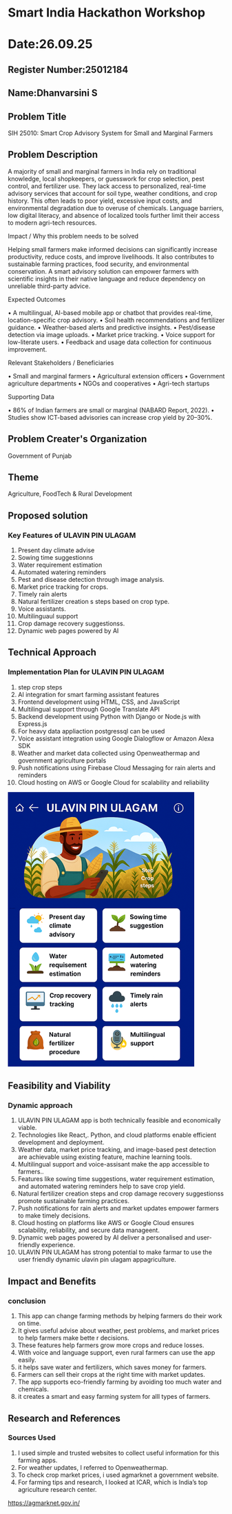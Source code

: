 # Smart India Hackathon Workshop
# Date:26.09.25
## Register Number:25012184
## Name:Dhanvarsini S
## Problem Title
SIH 25010: Smart Crop Advisory System for Small and Marginal Farmers
## Problem Description
A majority of small and marginal farmers in India rely on traditional knowledge, local shopkeepers, or guesswork for crop selection, pest control, and fertilizer use. They lack access to personalized, real-time advisory services that account for soil type, weather conditions, and crop history. This often leads to poor yield, excessive input costs, and environmental degradation due to overuse of chemicals. Language barriers, low digital literacy, and absence of localized tools further limit their access to modern agri-tech resources.

Impact / Why this problem needs to be solved

Helping small farmers make informed decisions can significantly increase productivity, reduce costs, and improve livelihoods. It also contributes to sustainable farming practices, food security, and environmental conservation. A smart advisory solution can empower farmers with scientific insights in their native language and reduce dependency on unreliable third-party advice.

Expected Outcomes

• A multilingual, AI-based mobile app or chatbot that provides real-time, location-specific crop advisory.
• Soil health recommendations and fertilizer guidance.
• Weather-based alerts and predictive insights.
• Pest/disease detection via image uploads.
• Market price tracking.
• Voice support for low-literate users.
• Feedback and usage data collection for continuous improvement.

Relevant Stakeholders / Beneficiaries

• Small and marginal farmers
• Agricultural extension officers
• Government agriculture departments
• NGOs and cooperatives
• Agri-tech startups

Supporting Data

• 86% of Indian farmers are small or marginal (NABARD Report, 2022).
• Studies show ICT-based advisories can increase crop yield by 20–30%.

## Problem Creater's Organization
Government of Punjab

## Theme
Agriculture, FoodTech & Rural Development

## Proposed solution
<h3>Key Features of ULAVIN PIN ULAGAM</h3>
<ol>
  <li>Present day climate advise</li>
  <li>Sowing time   suggestionns</li>
  <li>Water requirement estimation</li>
  <li>Automated watering reminders</li>
  <li>Pest and disease detection through image analysis.</li>
  <li>Market price tracking for crops.</li>
  <li>Timely rain alerts</li>
  <li>Natural fertilizer creation s steps based on crop type.</li>
  <li>Voice assistants.</li>
  <li>Multilinguaul support</li>
  <li>Crop damage recovery suggestionss.</li>
  <li>Dynamic web pages powered by AI</li>
</ol>


## Technical Approach
<h3>Implementation Plan for ULAVIN PIN ULAGAM</h3>
<ol>
  <li>step crop steps</li>
  <li>AI integration for smart farming assistant features</li>
  <li>Frontend development using HTML, CSS, and JavaScript</li>
  <li>Multilingual support through Google Translate API</li>
  <li>Backend development using Python with Django or Node.js with Express.js</li>
  <li>For heavy data appliaction postgressql can be used</li>
  <li>Voice assistant integration using Google Dialogflow or Amazon Alexa SDK</li>
  <li>Weather and market data collected using Openweathermap and government agriculture portals</li>
  <li>Push notifications using Firebase Cloud Messaging for rain alerts and reminders</li>
  <li>Cloud hosting on AWS or Google Cloud for scalability and reliability</li>
</ol>

![alt text](<Screenshot 2025-09-28 100738.png>)

## Feasibility and Viability
<h3>Dynamic approach</h3>
<ol>
  <li> ULAVIN PIN ULAGAM app is both technically feasible and economically viable.</li>
  <li> Technologies like React,. Python, and cloud platforms enable efficient development and deployment.</li>
  <li>Weather data, market price tracking, and image-based pest detection are achievable using existing feature, machine learning tools.</li>
  <li>Multilingual support and voice-assisant make the app accessible to farmers..</li>
  <li>Features like sowing time suggestions, water requirement estimation, and automated watering reminders help to save crop yield.</li>
  <li>Natural fertilizer   creation steps and crop damage recovery suggestionss promote sustainable farming practices.</li>
  <li>Push notifications for rain alerts and market updates empower farmers to make timely decisions.</li>
  <li>Cloud hosting on platforms like AWS or Google Cloud ensures scalability, reliability, and secure data manageent.</li>
  <li>Dynamic web pages powered by AI deliver a personalised and user-friendly experience.</li>
  <li> ULAVIN PIN ULAGAM has strong potential to make farmar to use the user friendly dynamic ulavin pin ulagam appagriculture.</li>
</ol>


## Impact and Benefits
<h3>conclusion</h3>
<ol>
  <li>This app can change farming methods by helping farmers do their work on time.</li>
  <li>It gives useful advise about weather, pest problems,  and market prices to help farmers make bette r decisions.</li>
  <li>These features help farmers grow more crops and reduce losses.</li>
  <li>With voice and language support,   even rural farmers can use the app easily.</li>
  <li>it helps save water and fertilizers, which saves money for farmers.</li>
  <li>Farmers can sell their crops at the right time with market updates.</li>
  <li>The app supports eco-friendly farming by avoiding too much water and chemicals.</li>
  <li> it creates a smart and easy farming system for alll types of farmers.</li>
</ol>

## Research and References
<h3>Sources Used</h3>
<ol>
  <li>I used simple and trusted websites to collect useful information for this farming apps.</li>
  <li>For weather updates, I referred to Openweathermap.</li>
  <li>To check crop market prices, i used agmarknet a government website.</li>
  <li>For farming tips and research, I looked at ICAR, which is India’s top agriculture research center.</li>
</ol>
 
https://agmarknet.gov.in/
